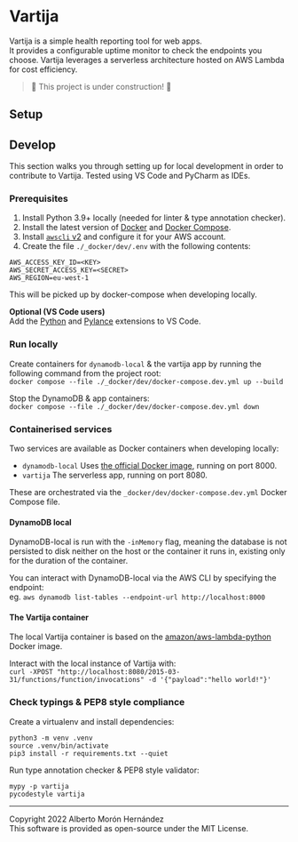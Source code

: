 # Vartija
Vartija is a simple health reporting tool for web apps.  
It provides a configurable uptime monitor to check the endpoints you choose. 
Vartija leverages a serverless architecture hosted on AWS Lambda for cost efficiency.

> :construction: This project is under construction! :construction:


## Setup


## Develop
This section walks you through setting up for local development in order to contribute to Vartija. 
Tested using VS Code and PyCharm as IDEs.

### Prerequisites
1. Install Python 3.9+ locally (needed for linter & type annotation checker).
2. Install the latest version of [Docker](docs.docker.com/engine/install/ubuntu/) and [Docker Compose](https://docs.docker.com/compose/install/).
3. Install [`awscli` v2](docs.aws.amazon.com/cli/latest/userguide/getting-started-install.html) and configure it for your AWS account.
4. Create the file `./_docker/dev/.env` with the following contents:
```
AWS_ACCESS_KEY_ID=<KEY>
AWS_SECRET_ACCESS_KEY=<SECRET>
AWS_REGION=eu-west-1
```
This will be picked up by docker-compose when developing locally.

**Optional (VS Code users)**  
Add the [Python](https://marketplace.visualstudio.com/items?itemName=ms-python.python) and 
[Pylance](https://marketplace.visualstudio.com/items?itemName=ms-python.vscode-pylance) extensions
to VS Code.

### Run locally
Create containers for `dynamodb-local` & the vartija app by running the following command from the project root:  
`docker compose --file ./_docker/dev/docker-compose.dev.yml up --build`

Stop the DynamoDB & app containers:  
`docker compose --file ./_docker/dev/docker-compose.dev.yml down`

### Containerised services
Two services are available as Docker containers when developing locally:  
- `dynamodb-local` Uses [the official Docker image](https://hub.docker.com/r/amazon/dynamodb-local/), running on port 8000.
- `vartija` The serverless app, running on port 8080.

These are orchestrated via the `_docker/dev/docker-compose.dev.yml` Docker Compose file.

#### DynamoDB local
DynamoDB-local is run with the `-inMemory` flag, meaning the database is not 
persisted to disk neither on the host or the container it runs in, existing only 
for the duration of the container.

You can interact with DynamoDB-local via the AWS CLI by specifying the endpoint:  
eg. `aws dynamodb list-tables --endpoint-url http://localhost:8000`

#### The Vartija container
The local Vartija container is based on the [amazon/aws-lambda-python](https://hub.docker.com/r/amazon/aws-lambda-python) Docker image. 

Interact with the local instance of Vartija with:  
`curl -XPOST "http://localhost:8080/2015-03-31/functions/function/invocations" -d '{"payload":"hello world!"}'`

### Check typings & PEP8 style compliance
Create a virtualenv and install dependencies:
```
python3 -m venv .venv
source .venv/bin/activate
pip3 install -r requirements.txt --quiet
```

Run type annotation checker & PEP8 style validator:
```
mypy -p vartija
pycodestyle vartija
```


---
Copyright 2022 Alberto Morón Hernández  
This software is provided as open-source under the MIT License.